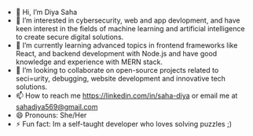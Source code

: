 - 👋 Hi, I’m Diya Saha
- 👀 I’m interested in cybersecurity, web and app devlopment, and have keen interest in the fields of machine learning and artificial intelligence to create secure digital solutions.
- 🌱 I’m currently learning advanced topics in frontend frameworks like React, and backend development with Node.js and have good knowledge and experience with MERN stack.
- 💞️ I’m looking to collaborate on open-source projects related to seci=urity, debugging, website development and innovative tech solutions.
- 📫 How to reach me https://linkedin.com/in/saha-diya or email me at sahadiya569@gmail.com
- 😄 Pronouns: She/Her
- ⚡ Fun fact: Im a self-taught developer who loves solving puzzles ;)

<!---
Diya-Saha2005/Diya-Saha2005 is a ✨ special ✨ repository because its `README.md` (this file) appears on your GitHub profile.
You can click the Preview link to take a look at your changes.
--->
